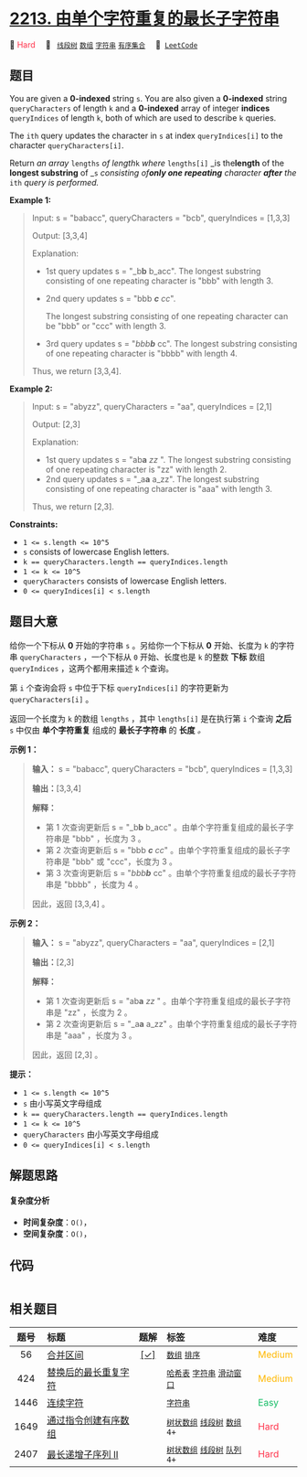 # [2213. 由单个字符重复的最长子字符串](https://leetcode.com/problems/longest-substring-of-one-repeating-character)

🔴 <font color=#ff334b>Hard</font>&emsp; 🔖&ensp; [`线段树`](/leetcode/outline/tag/segment-tree.md) [`数组`](/leetcode/outline/tag/array.md) [`字符串`](/leetcode/outline/tag/string.md) [`有序集合`](/leetcode/outline/tag/ordered-set.md)&emsp; 🔗&ensp;[`LeetCode`](https://leetcode.com/problems/longest-substring-of-one-repeating-character)


## 题目

You are given a **0-indexed** string `s`. You are also given a **0-indexed**
string `queryCharacters` of length `k` and a **0-indexed** array of integer
**indices** `queryIndices` of length `k`, both of which are used to describe
`k` queries.

The `ith` query updates the character in `s` at index `queryIndices[i]` to the
character `queryCharacters[i]`.

Return _an array_ `lengths` _of length_`k` _where_ `lengths[i]` _is
the**length** of the **longest substring** of _`s` _consisting of**only one
repeating** character **after** the_ `ith` _query_ _is performed._



**Example 1:**

> Input: s = "babacc", queryCharacters = "bcb", queryIndices = [1,3,3]
> 
> Output: [3,3,4]
> 
> Explanation: 
> - 1st query updates s = "_b**b** b_acc". The longest substring consisting of one repeating character is "bbb" with length 3.
> - 2nd query updates s = "bbb _**c** cc_". 
> 
>   The longest substring consisting of one repeating character can be "bbb" or "ccc" with length 3.
> - 3rd query updates s = "_bbb**b**_ cc". The longest substring consisting of one repeating character is "bbbb" with length 4.
> 
> Thus, we return [3,3,4].

**Example 2:**

> Input: s = "abyzz", queryCharacters = "aa", queryIndices = [2,1]
> 
> Output: [2,3]
> 
> Explanation:
> - 1st query updates s = "ab**a** _zz_ ". The longest substring consisting of one repeating character is "zz" with length 2.
> - 2nd query updates s = "_a**a** a_zz". The longest substring consisting of one repeating character is "aaa" with length 3.
> 
> Thus, we return [2,3].

**Constraints:**

  * `1 <= s.length <= 10^5`
  * `s` consists of lowercase English letters.
  * `k == queryCharacters.length == queryIndices.length`
  * `1 <= k <= 10^5`
  * `queryCharacters` consists of lowercase English letters.
  * `0 <= queryIndices[i] < s.length`


## 题目大意

给你一个下标从 **0** 开始的字符串 `s` 。另给你一个下标从 **0** 开始、长度为 `k` 的字符串 `queryCharacters`
，一个下标从 `0` 开始、长度也是 `k` 的整数 **下标** 数组 `queryIndices` ，这两个都用来描述 `k` 个查询。

第 `i` 个查询会将 `s` 中位于下标 `queryIndices[i]` 的字符更新为 `queryCharacters[i]` 。

返回一个长度为 `k` 的数组 `lengths` ，其中 `lengths[i]` 是在执行第 `i` 个查询 **之后** `s` 中仅由
**单个字符重复** 组成的 **最长子字符串** 的 **长度** _。_



**示例 1：**

> 
> 
> 
> 
> 
> **输入：** s = "babacc", queryCharacters = "bcb", queryIndices = [1,3,3]
> 
> **输出：**[3,3,4]
> 
> **解释：**
> - 第 1 次查询更新后 s = "_b**b** b_acc" 。由单个字符重复组成的最长子字符串是 "bbb" ，长度为 3 。
> - 第 2 次查询更新后 s = "bbb _**c** cc_" 。由单个字符重复组成的最长子字符串是 "bbb" 或 "ccc"，长度为 3 。
> - 第 3 次查询更新后 s = "_bbb**b**_ cc" 。由单个字符重复组成的最长子字符串是 "bbbb" ，长度为 4 。
> 
> 因此，返回 [3,3,4] 。

**示例 2：**

> 
> 
> 
> 
> 
> **输入：** s = "abyzz", queryCharacters = "aa", queryIndices = [2,1]
> 
> **输出：**[2,3]
> 
> **解释：**
> - 第 1 次查询更新后 s = "ab**a** _zz_ " 。由单个字符重复组成的最长子字符串是 "zz" ，长度为 2 。
> - 第 2 次查询更新后 s = "_a**a** a_zz" 。由单个字符重复组成的最长子字符串是 "aaa" ，长度为 3 。
> 
> 因此，返回 [2,3] 。
> 
> 



**提示：**

  * `1 <= s.length <= 10^5`
  * `s` 由小写英文字母组成
  * `k == queryCharacters.length == queryIndices.length`
  * `1 <= k <= 10^5`
  * `queryCharacters` 由小写英文字母组成
  * `0 <= queryIndices[i] < s.length`


## 解题思路

#### 复杂度分析

- **时间复杂度**：`O()`，
- **空间复杂度**：`O()`，

## 代码

```javascript

```

## 相关题目

<!-- prettier-ignore -->
| 题号 | 标题 | 题解 | 标签 | 难度 |
| :------: | :------ | :------: | :------ | :------ |
| 56 | [合并区间](https://leetcode.com/problems/merge-intervals) | [[✓]](https://2xiao.github.io/leetcode-js/leetcode/problem/0056) |  [`数组`](/leetcode/outline/tag/array.md) [`排序`](/leetcode/outline/tag/sorting.md) | <font color=#ffb800>Medium</font> |
| 424 | [替换后的最长重复字符](https://leetcode.com/problems/longest-repeating-character-replacement) |  |  [`哈希表`](/leetcode/outline/tag/hash-table.md) [`字符串`](/leetcode/outline/tag/string.md) [`滑动窗口`](/leetcode/outline/tag/sliding-window.md) | <font color=#ffb800>Medium</font> |
| 1446 | [连续字符](https://leetcode.com/problems/consecutive-characters) |  |  [`字符串`](/leetcode/outline/tag/string.md) | <font color=#15bd66>Easy</font> |
| 1649 | [通过指令创建有序数组](https://leetcode.com/problems/create-sorted-array-through-instructions) |  |  [`树状数组`](/leetcode/outline/tag/binary-indexed-tree.md) [`线段树`](/leetcode/outline/tag/segment-tree.md) [`数组`](/leetcode/outline/tag/array.md) `4+` | <font color=#ff334b>Hard</font> |
| 2407 | [最长递增子序列 II](https://leetcode.com/problems/longest-increasing-subsequence-ii) |  |  [`树状数组`](/leetcode/outline/tag/binary-indexed-tree.md) [`线段树`](/leetcode/outline/tag/segment-tree.md) [`队列`](/leetcode/outline/tag/queue.md) `4+` | <font color=#ff334b>Hard</font> |

<style>
.blue {
    background-color: #096dd9;
    padding: 0.25rem 0.5rem;
    margin: 0;
    font-size: 0.85em;
    border-radius: 3px;
    color: white;
    font-weight: 500;
}
table th:first-of-type { width: 10%; }
table th:nth-of-type(2) { width: 35%; }
table th:nth-of-type(3) { width: 10%; }
table th:nth-of-type(4) { width: 35%; }
table th:nth-of-type(5) { width: 10%; }
</style>
